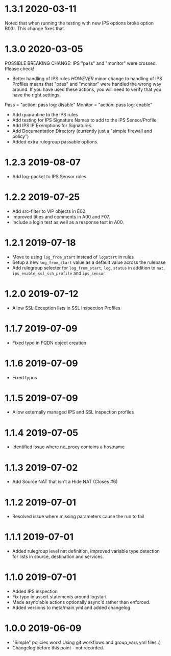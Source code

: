 # 1.3.1 2020-03-11
Noted that when running the testing with new IPS options broke option B03r.
This change fixes that.

# 1.3.0 2020-03-05
POSSIBLE BREAKING CHANGE: IPS "pass" and "monitor" were crossed. Please check!
* Better handling of IPS rules *HOWEVER* minor change to handling of IPS
Profiles means that "pass" and "monitor" were handled the wrong way around. If
you have used these actions, you will need to verify that you have the right
settings. 

Pass = "action: pass log: disable"
Monitor = "action: pass log: enable"
* Add quarantine to the IPS rules
* Add testing for IPS Signature Names to add to the IPS Sensor/Profile
* Add IPS IP Exemptions for Signatures.
* Add Documentation Directory (currently just a "simple firewall and policy")
* Added extra rulegroup passable options.

# 1.2.3 2019-08-07
* Add log-packet to IPS Sensor roles

# 1.2.2 2019-07-25
* Add src-filter to VIP objects in E02.
* Improved titles and comments in A00 and F07.
* Include a login test as well as a response test in A00.

# 1.2.1 2019-07-18
* Move to using `log_from_start` instead of `logstart` in rules
* Setup a new `log_from_start` value as a default value across the rulebase
* Add rulegroup selecter for `log_from_start`, `log`, `status` in addition to 
`nat`, `ips_enable`, `ssl_ssh_profile` and `ips_sensor`.

# 1.2.0 2019-07-12
* Allow SSL-Exception lists in SSL Inspection Profiles

# 1.1.7 2019-07-09
* Fixed typo in FQDN object creation

# 1.1.6 2019-07-09
* Fixed typos

# 1.1.5 2019-07-09
* Allow externally managed IPS and SSL Inspection profiles

# 1.1.4 2019-07-05
* Identified issue where no_proxy contains a hostname

# 1.1.3 2019-07-02
* Add Source NAT that isn't a Hide NAT (Closes #6)

# 1.1.2 2019-07-01
* Resolved issue where missing parameters cause the run to fail

# 1.1.1 2019-07-01
* Added rulegroup level nat definition, improved variable type detection 
for lists in source, destination and services.

# 1.1.0 2019-07-01
* Added IPS inspection
* Fix typo in assert statements around logstart
* Made async'able actions optionally async'd rather than enforced.
* Added versions to meta/main.yml and added changelog.

# 1.0.0 2019-06-09
* "Simple" policies work! Using git workflows and group_vars yml files :)
* Changelog before this point - not recorded.
